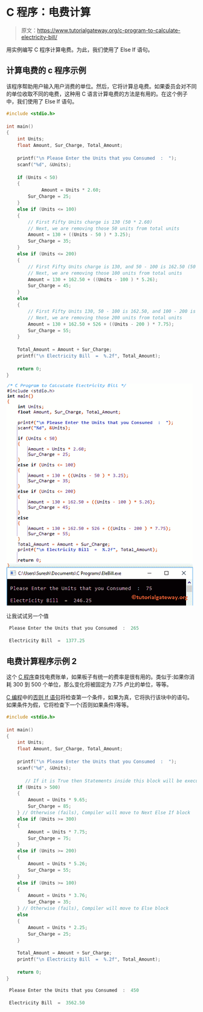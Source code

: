 # C 程序：电费计算

> 原文：<https://www.tutorialgateway.org/c-program-to-calculate-electricity-bill/>

用实例编写 C 程序计算电费。为此，我们使用了 Else If 语句。

## 计算电费的 c 程序示例

该程序帮助用户输入用户消费的单位。然后，它将计算总电费。如果委员会对不同的单位收取不同的电费，这种用 C 语言计算电费的方法是有用的。在这个例子中，我们使用了 Else If 语句。

```c
#include <stdio.h>

int main()
{
	int Units;
	float Amount, Sur_Charge, Total_Amount;

	printf("\n Please Enter the Units that you Consumed  :  ");
  	scanf("%d", &Units);

  	if (Units < 50)
  	{
             Amount = Units * 2.60;
  		Sur_Charge = 25;  	
  	} 
  	else if (Units <= 100)
  	{
  		// First Fifty Units charge is 130 (50 * 2.60)
  		// Next, we are removing those 50 units from total units
  		Amount = 130 + ((Units - 50 ) * 3.25);
  		Sur_Charge = 35; 	
  	}
  	else if (Units <= 200)
  	{
  		// First Fifty Units charge is 130, and 50 - 100 is 162.50 (50 * 3.25)
  		// Next, we are removing those 100 units from total units
  		Amount = 130 + 162.50 + ((Units - 100 ) * 5.26);
  		Sur_Charge = 45; 	
  	}
  	else
  	{
  		// First Fifty Units 130, 50 - 100 is 162.50, and 100 - 200 is 526 (100 * 5.65)
  		// Next, we are removing those 200 units from total units
	   	Amount = 130 + 162.50 + 526 + ((Units - 200 ) * 7.75); 
	   	Sur_Charge = 55; 
	}

	Total_Amount = Amount + Sur_Charge;
	printf("\n Electricity Bill  =  %.2f", Total_Amount); 

  	return 0;
}
```

![C Program to Calculate Electricity Bill 1](img/3a217c8e8b8f1926e00dd34e63781f0a.png)

让我试试另一个值

```c
 Please Enter the Units that you Consumed  :  265

 Electricity Bill  =  1377.25
```

## 电费计算程序示例 2

这个 [C 程序](https://www.tutorialgateway.org/c-programming-examples/)查找电费账单，如果板子有统一的费率是很有用的。类似于:如果你消耗 300 到 500 个单位，那么变化将被固定为 7.75 卢比的单位，等等。

[C 编程](https://www.tutorialgateway.org/c-programming/)中的[否则 If 语句](https://www.tutorialgateway.org/else-if-statement-in-c/)将检查第一个条件，如果为真，它将执行该块中的语句。如果条件为假，它将检查下一个(否则如果条件)等等。

```c
#include <stdio.h>

int main()
{
	int Units;
	float Amount, Sur_Charge, Total_Amount;

	printf("\n Please Enter the Units that you Consumed  :  ");
  	scanf("%d", &Units);

       // If it is True then Statements inside this block will be executed
  	if (Units > 500)
  	{
  		Amount = Units * 9.65;
  		Sur_Charge = 85;  	
  	} // Otherwise (fails), Compiler will move to Next Else If block 
  	else if (Units >= 300)
  	{
  		Amount = Units * 7.75;
  		Sur_Charge = 75; 	
  	} 
  	else if (Units >= 200)
  	{
  		Amount = Units * 5.26;
  		Sur_Charge = 55; 	
  	}  
  	else if (Units >= 100)
  	{
  		Amount = Units * 3.76;
  		Sur_Charge = 35; 	
  	} // Otherwise (fails), Compiler will move to Else block   	
  	else
  	{
	   	Amount = Units * 2.25; 
	   	Sur_Charge = 25; 
	}

	Total_Amount = Amount + Sur_Charge;
	printf("\n Electricity Bill  =  %.2f", Total_Amount); 

  	return 0;
}
```

```c
 Please Enter the Units that you Consumed  :  450

 Electricity Bill  =  3562.50
```